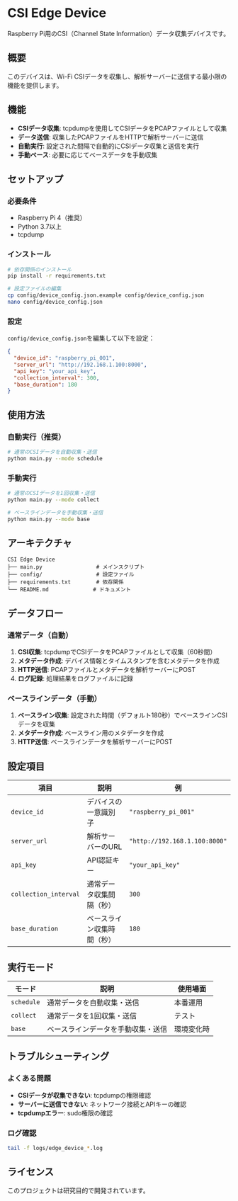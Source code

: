 # CSI Edge Device

Raspberry Pi用のCSI（Channel State Information）データ収集デバイスです。

## 概要

このデバイスは、Wi-Fi CSIデータを収集し、解析サーバーに送信する最小限の機能を提供します。

## 機能

- **CSIデータ収集**: tcpdumpを使用してCSIデータをPCAPファイルとして収集
- **データ送信**: 収集したPCAPファイルをHTTPで解析サーバーに送信
- **自動実行**: 設定された間隔で自動的にCSIデータ収集と送信を実行
- **手動ベース**: 必要に応じてベースデータを手動収集

## セットアップ

### 必要条件

- Raspberry Pi 4（推奨）
- Python 3.7以上
- tcpdump

### インストール

```bash
# 依存関係のインストール
pip install -r requirements.txt

# 設定ファイルの編集
cp config/device_config.json.example config/device_config.json
nano config/device_config.json
```

### 設定

`config/device_config.json`を編集して以下を設定：

```json
{
  "device_id": "raspberry_pi_001",
  "server_url": "http://192.168.1.100:8000",
  "api_key": "your_api_key",
  "collection_interval": 300,
  "base_duration": 180
}
```

## 使用方法

### 自動実行（推奨）
```bash
# 通常のCSIデータを自動収集・送信
python main.py --mode schedule
```

### 手動実行
```bash
# 通常のCSIデータを1回収集・送信
python main.py --mode collect

# ベースラインデータを手動収集・送信
python main.py --mode base
```

## アーキテクチャ

```
CSI Edge Device
├── main.py                 # メインスクリプト
├── config/                 # 設定ファイル
├── requirements.txt        # 依存関係
└── README.md              # ドキュメント
```

## データフロー

### 通常データ（自動）
1. **CSI収集**: tcpdumpでCSIデータをPCAPファイルとして収集（60秒間）
2. **メタデータ作成**: デバイス情報とタイムスタンプを含むメタデータを作成
3. **HTTP送信**: PCAPファイルとメタデータを解析サーバーにPOST
4. **ログ記録**: 処理結果をログファイルに記録

### ベースラインデータ（手動）
1. **ベースライン収集**: 設定された時間（デフォルト180秒）でベースラインCSIデータを収集
2. **メタデータ作成**: ベースライン用のメタデータを作成
3. **HTTP送信**: ベースラインデータを解析サーバーにPOST

## 設定項目

| 項目 | 説明 | 例 |
|------|------|-----|
| `device_id` | デバイスの一意識別子 | `"raspberry_pi_001"` |
| `server_url` | 解析サーバーのURL | `"http://192.168.1.100:8000"` |
| `api_key` | API認証キー | `"your_api_key"` |
| `collection_interval` | 通常データ収集間隔（秒） | `300` |
| `base_duration` | ベースライン収集時間（秒） | `180` |

## 実行モード

| モード | 説明 | 使用場面 |
|--------|------|----------|
| `schedule` | 通常データを自動収集・送信 | 本番運用 |
| `collect` | 通常データを1回収集・送信 | テスト |
| `base` | ベースラインデータを手動収集・送信 | 環境変化時 |

## トラブルシューティング

### よくある問題

- **CSIデータが収集できない**: tcpdumpの権限確認
- **サーバーに送信できない**: ネットワーク接続とAPIキーの確認
- **tcpdumpエラー**: sudo権限の確認

### ログ確認

```bash
tail -f logs/edge_device_*.log
```

## ライセンス

このプロジェクトは研究目的で開発されています。 
